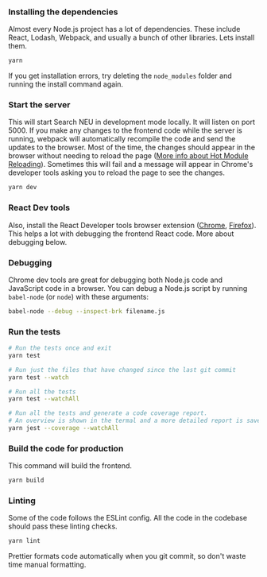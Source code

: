 ### Installing the dependencies

Almost every Node.js project has a lot of dependencies. These include React, Lodash, Webpack, and usually a bunch of other libraries. Lets install them.

```bash
yarn
```

If you get installation errors, try deleting the `node_modules` folder and running the install command again.

### Start the server

This will start Search NEU in development mode locally. It will listen on port 5000. If you make any changes to the frontend code while the server is running, webpack will automatically recompile the code and send the updates to the browser. Most of the time, the changes should appear in the browser without needing to reload the page ([More info about Hot Module Reloading](https://webpack.js.org/concepts/hot-module-replacement/)). Sometimes this will fail and a message will appear in Chrome's developer tools asking you to reload the page to see the changes.

```bash
yarn dev
```

### React Dev tools

Also, install the React Developer tools browser extension ([Chrome](https://chrome.google.com/webstore/detail/react-developer-tools/fmkadmapgofadopljbjfkapdkoienihi?hl=en), [Firefox](https://addons.mozilla.org/en-US/firefox/addon/react-devtools/)). This helps a lot with debugging the frontend React code. More about debugging below.

### Debugging

Chrome dev tools are great for debugging both Node.js code and JavaScript code in a browser. You can debug a Node.js script by running `babel-node` (or `node`) with these arguments:

```bash
babel-node --debug --inspect-brk filename.js
```

### Run the tests

```bash
# Run the tests once and exit
yarn test

# Run just the files that have changed since the last git commit
yarn test --watch

# Run all the tests
yarn test --watchAll

# Run all the tests and generate a code coverage report.
# An overview is shown in the termal and a more detailed report is saved in the coverage directory.
yarn jest --coverage --watchAll
```

### Build the code for production

This command will build the frontend.

```bash
yarn build
```

### Linting

Some of the code follows the ESLint config. All the code in the codebase should pass these linting checks.

```bash
yarn lint
```

Prettier formats code automatically when you git commit, so don't waste time manual formatting.
